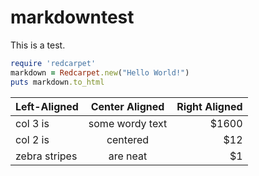 # markdowntest

This is a test.

```ruby
require 'redcarpet'
markdown = Redcarpet.new("Hello World!")
puts markdown.to_html
```


| Left-Aligned  | Center Aligned  | Right Aligned |
| :------------ |:---------------:| -----:|
| col 3 is      | some wordy text | $1600 |
| col 2 is      | centered        |   $12 |
| zebra stripes | are neat        |    $1 |
